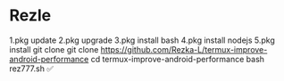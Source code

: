 # Rezle



1.pkg update
2.pkg upgrade
3.pkg install bash
4.pkg install nodejs
5.pkg install git clone
git clone https://github.com/Rezka-L/termux-improve-android-performance
cd termux-improve-android-performance
bash rez777.sh
✅ 
